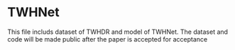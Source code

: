 # TWHNet
This file includs dataset of TWHDR and model of TWHNet. 
The dataset and code will be made public after the paper is accepted for acceptance

